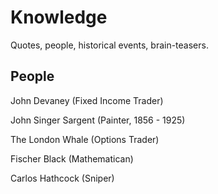 # Knowledge

Quotes, people, historical events, brain-teasers.

## People 

John Devaney (Fixed Income Trader)

John Singer Sargent (Painter, 1856 - 1925)

The London Whale (Options Trader)

Fischer Black (Mathematican) 

Carlos Hathcock (Sniper)

